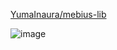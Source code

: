 [YumaInaura/mebius-lib](https://github.com/YumaInaura/mebius-lib)


![image](https://user-images.githubusercontent.com/13635059/76072982-3f707580-5fdc-11ea-8dd1-11725f3e3f7f.png)
